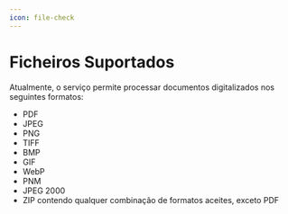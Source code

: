 ```yaml
---
icon: file-check
---
```


# Ficheiros Suportados

Atualmente, o serviço permite processar documentos digitalizados nos seguintes formatos:



* PDF
* JPEG
* PNG
* TIFF
* BMP
* GIF
* WebP
* PNM
* JPEG 2000
* ZIP contendo qualquer combinação de formatos aceites, exceto PDF
